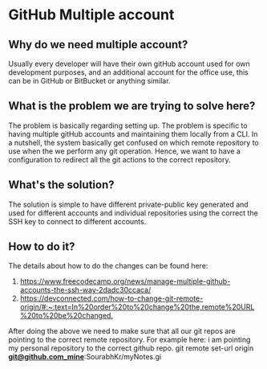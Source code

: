 # GitHub Multiple account

## Why do we need multiple account?

Usually every developer will have their own gitHub account used for own development purposes, and an additional account for the office use, this can be in GitHub or BitBucket or anything similar.

## What is the problem we are trying to solve here?

The problem is basically regarding setting up.
The problem is specific to having multiple gitHub accounts and maintaining them locally from a CLI. In a nutshell, the system basically get confused on which remote repository to use when the we perform any git operation. 
Hence, we want to have a configuration to redirect all the git actions to the correct repository.

## What's the solution?

The solution is simple to have different private-public key generated and used for different accounts and individual repositories using the correct the SSH key to connect to different accounts.

## How to do it?

The details about how to do the changes can be found here:

1. <https://www.freecodecamp.org/news/manage-multiple-github-accounts-the-ssh-way-2dadc30ccaca/>
2. <https://devconnected.com/how-to-change-git-remote-origin/#:~:text=In%20order%20to%20change%20the,remote%20URL%20to%20be%20changed.>

After doing the above we need to make sure that all our git repos are pointing to the correct remote repository. For example here: i am pointing my personal repository to the correct github repo.  git remote set-url origin **git@github.com_mine**:SourabhKr/myNotes.gi